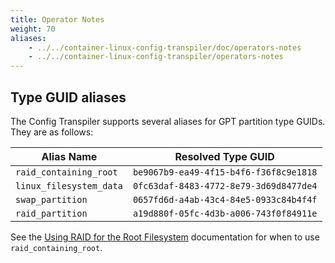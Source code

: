 ```yaml
---
title: Operator Notes
weight: 70
aliases:
    - ../../container-linux-config-transpiler/doc/operators-notes
    - ../../container-linux-config-transpiler/operators-notes
---
```


## Type GUID aliases

The Config Transpiler supports several aliases for GPT partition type GUIDs. They are as follows:

| Alias Name | Resolved Type GUID |
| -- | -- |
| `raid_containing_root` | `be9067b9-ea49-4f15-b4f6-f36f8c9e1818` | 
| `linux_filesystem_data` | `0fc63daf-8483-4772-8e79-3d69d8477de4` |
| `swap_partition` | `0657fd6d-a4ab-43c4-84e5-0933c84b4f4f` |
| `raid_partition` | `a19d880f-05fc-4d3b-a006-743f0f84911e` |

See the [Using RAID for the Root Filesystem](../../installing/bare-metal/root-filesystem-placement/) documentation for when to use `raid_containing_root`.
